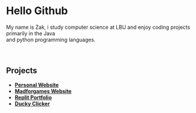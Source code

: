 # Hello Github
My name is Zak, i study computer science at LBU and enjoy coding projects primarily in the Java\
and python programming languages.
<br/><br/><br/>

## Projects
- **[Personal Website](https://zakr0112.cc/)**
- **[Madforgames Website](https://madforgames.repl.co/)**
- **[Replit Portfolio](https://replit.com/@zrichards9969)**
- **[Ducky Clicker](https://github.com/zakr0112/DuckyClicker/releases)**
